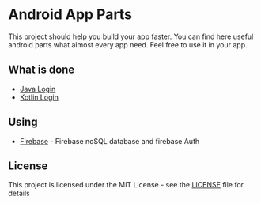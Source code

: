 # Android App Parts

This project should help you build your app faster. You can find here useful android parts what almost every app need.
Feel free to use it in your app.


## What is done

* [Java Login](https://github.com/kubekbreha/AndroidAppParts/tree/master/login/JavaLogin)
* [Kotlin Login](https://github.com/kubekbreha/AndroidAppParts/tree/master/login/KotlinLogin)

## Using

* [Firebase](https://firebase.google.com/) - Firebase noSQL database and firebase Auth

## License

This project is licensed under the MIT License - see the [LICENSE](https://github.com/kubekbreha/AndroidAppParts/blob/master/LICENCE) file for details
